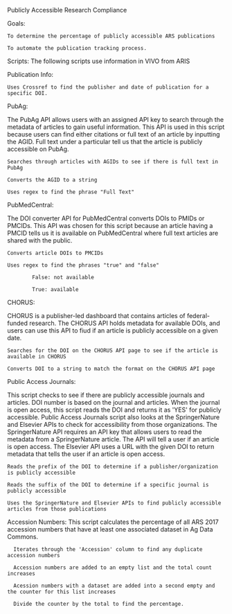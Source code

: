 Publicly Accessible Research Compliance

Goals: 

    To determine the percentage of publicly accessible ARS publications

    To automate the publication tracking process.


Scripts:
    The following scripts use information in VIVO from ARIS

  Publication Info:

    Uses Crossref to find the publisher and date of publication for a specific DOI.

  PubAg:
  
  The PubAg API allows users with an assigned API key to search through the metadata of articles to gain useful information. This API is   used in this script because users can find either citations or full text of an article by inputting the AGID. Full text under a       particular tell us that the article is publicly accessible on PubAg.

    Searches through articles with AGIDs to see if there is full text in PubAg

    Converts the AGID to a string 

    Uses regex to find the phrase "Full Text"

  PubMedCentral:
  
  The DOI converter API for PubMedCentral converts DOIs to PMIDs or PMCIDs. This API was chosen for this script because an article having a PMCID tells us it is available on PubMedCentral where full text articles are shared with the public. 
    
    Converts article DOIs to PMCIDs 

    Uses regex to find the phrases "true" and "false"

            False: not available

            True: available 

  CHORUS:
  
 CHORUS is a publisher-led dashboard that contains articles of federal-funded research. The CHORUS API holds metadata for available DOIs, and users can use this API to fiud if an article is publicly accessible on a given date.

    Searches for the DOI on the CHORUS API page to see if the article is available in CHORUS

    Converts DOI to a string to match the format on the CHORUS API page 

   Public Access Journals:
   
   This script checks to see if there are publicly accessible journals and articles. DOI number is based on the journal and articles. When the journal is open access, this script reads the DOI and returns it as 'YES' for publicly accessible. Public Access Journals script also looks at the SpringerNature and Elsevier APIs to check for accessibility from those organizations. The SpringerNature API requires an API key that allows users to read the metadata from a SpringerNature article. The API will tell a user if an article is open access. The Elsevier API uses a URL with the given DOI to return metadata that tells the user if an article is open access.

    Reads the prefix of the DOI to determine if a publisher/organization is publicly accessible

    Reads the suffix of the DOI to determine if a specific journal is publicly accessible

    Uses the SpringerNature and Elsevier APIs to find publicly accessible articles from those publications

 Accession Numbers:
    This script calculates the percentage of all ARS 2017 accession numbers that have at least one associated dataset in Ag Data Commons. 
        
      Iterates through the 'Accession' column to find any duplicate accession numbers
      
      Accession numbers are added to an empty list and the total count increases 
      
      Acession numbers with a dataset are added into a second empty and the counter for this list increases
      
      Divide the counter by the total to find the percentage. 
      
     

